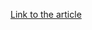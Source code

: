 [Link to the article](https://www.halcyon.ai/blog/report-ransomware-command-and-control-providers-unmasked-by-halcyon-researchers)
